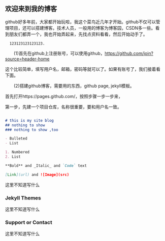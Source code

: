 ## 欢迎来到我的博客

github好多年前，大家都开始玩啦，我这个菜鸟近几年才开始。github不仅可以管理项目，还可以搭建博客。技术人员，一般用的博客为博客园，CSDN多一些。看到朋友们都弄一个，我也开始弄起来，先找点资料看看，然后开始动手了。

      123123123123123.

　　(1)首先在github上注册账号，可以使用github，https://github.com/join?source=header-home

这个比较简单，填写用户名，邮箱，密码等就可以了。如果有账号了，我们接着看下面。

　　(2)搭建github博客，需要用的东西，github page, jekyll模板。

首先打开https://pages.github.com/，按照步骤一步一步来，

第一步，先建一个项目仓库，名称很重要，要和用户名一致。


```markdown

# this is my site blog
## nothing to show
### nothing to show ,too

- Bulleted
- List

1. Numbered
2. List

**Bold** and _Italic_ and `Code` text

[Link](url) and ![Image](src)
```

这里不知道写什么

### Jekyll Themes

这里不知道写什么

### Support or Contact

这里不知道写什么
